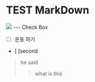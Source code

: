 # TEST MarkDown

<img src="https://blog.yena.io/assets/post-img/171123-nachoi-300.jpg">
---
Check Box <br>

- [ ] 운동 하기
- [ ]second

> he said 
>> what is this
